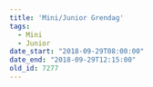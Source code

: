 ```yaml
---
title: 'Mini/Junior Grendag'
tags:
  - Mini
  - Junior
date_start: "2018-09-29T08:00:00"
date_end: "2018-09-29T12:15:00"
old_id: 7277
---
```

